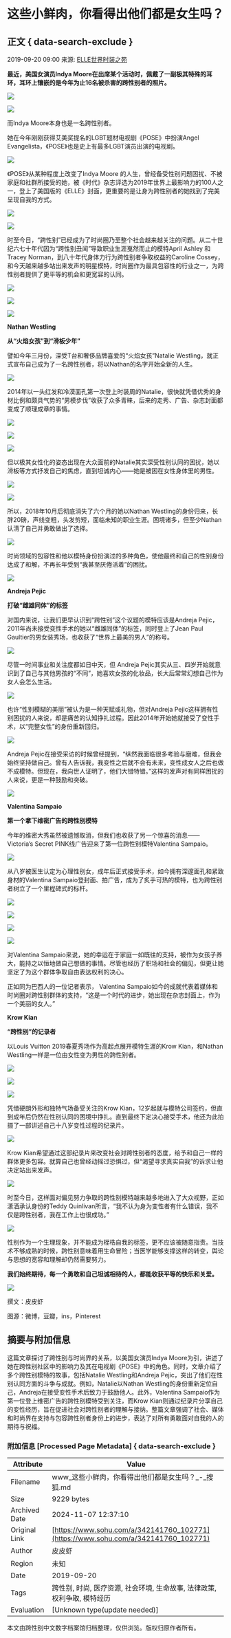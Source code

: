 # 这些小鲜肉，你看得出他们都是女生吗？

## 正文 { data-search-exclude }


2019-09-20 09:00 来源: [ELLE世界时装之苑](https://www.sohu.com/?spm=smpc.content-abroad.content.1.17309829725638shye34)

**最近，美国女演员Indya Moore在出席某个活动时，佩戴了一副极其特殊的耳环，耳环上镶嵌的是今年为止16名被杀害的跨性别者的照片。**

![](http://5b0988e595225.cdn.sohucs.com/images/20190920/0a8b8e8c39904515b86de32a1b51530e.jpeg)

![](http://5b0988e595225.cdn.sohucs.com/images/20190920/c8b240e8f3a64b7f9151074aa9871543.jpeg)

而Indya Moore本身也是一名跨性别者。

她在今年刚刚获得艾美奖提名的LGBT题材电视剧《POSE》中扮演Angel Evangelista，《POSE》也是史上有最多LGBT演员出演的电视剧。

![](http://5b0988e595225.cdn.sohucs.com/images/20190920/20b667109306436ab76305acd6233bab.jpeg)

《POSE》从某种程度上改变了Indya Moore 的人生，曾经备受性别问题困扰、不被家庭和社群所接受的她，被《时代》杂志评选为2019年世界上最影响力的100人之一，登上了美国版的《ELLE》封面，更重要的是让身为跨性别者的她找到了完美呈现自我的方式。

![](http://5b0988e595225.cdn.sohucs.com/images/20190920/9585fca61af44a5b87a7f17fbe411038.jpeg)

![](http://5b0988e595225.cdn.sohucs.com/images/20190920/b16d997bb5fa45ec80bae362e95e7718.jpeg)

时至今日，“跨性别”已经成为了时尚圈乃至整个社会越来越关注的问题。从二十世纪六七十年代因为“跨性别丑闻”导致职业生涯戛然而止的模特April Ashley 和Tracey Norman，到八十年代身体力行为跨性别者争取权益的Caroline Cossey，和今天越来越多站出来发声的明星模特，时尚圈作为最具包容性的行业之一，为跨性别者提供了更平等的机会和更宽容的认同。

![](http://5b0988e595225.cdn.sohucs.com/images/20190920/5c5d3c78bc6d4741aa907b33a953bc10.jpeg)

![](http://5b0988e595225.cdn.sohucs.com/images/20190920/02078f26f36c40b2b4833447ed4de3fc.jpeg)

![](http://5b0988e595225.cdn.sohucs.com/images/20190920/e04f5bab1e374d26b7fade1069f6e493.jpeg)

**Nathan Westling**

**从“火焰女孩”到“滑板少年”**

譬如今年三月份，深受T台和奢侈品牌喜爱的“火焰女孩”Natalie Westling，就正式宣布自己成为了一名跨性别者，将以Nathan的名字开始全新的人生。

![](http://5b0988e595225.cdn.sohucs.com/images/20190920/b7612567a52349ea923fa1cbde14af8d.jpeg)

2014年以一头红发和冷漠面孔第一次登上时装周的Natalie，很快就凭借优秀的身材比例和颇具气势的“男模步伐”收获了众多青睐，后来的走秀、广告、杂志封面都变成了顺理成章的事情。

![](http://5b0988e595225.cdn.sohucs.com/images/20190920/b49091c8aad04ceb978ec08e9f28e3a6.jpeg)

![](http://5b0988e595225.cdn.sohucs.com/images/20190920/a1933ad2ba2a49799c660acb087a048e.jpeg)

![](http://5b0988e595225.cdn.sohucs.com/images/20190920/f1344ec0587a4a30a541edbb91583a68.jpeg)

但以极其女性化的姿态出现在大众面前的Natalie其实深受性别认同的困扰，她以滑板等方式抒发自己的焦虑，直到坦诚内心——她是被困在女性身体里的男性。

![](http://5b0988e595225.cdn.sohucs.com/images/20190920/fb1c6d113c9a4293b1158cdf2734cc2c.jpeg)

![](http://5b0988e595225.cdn.sohucs.com/images/20190920/7de767d3ab9040319e459d8f2c333553.jpeg)

所以，2018年10月后彻底消失了六个月的她以Nathan Westling的身份归来，长胖20磅，声线变粗，头发剪短，面临未知的职业生涯。困境诸多，但至少Nathan认清了自己并勇敢做出了选择。

![](http://5b0988e595225.cdn.sohucs.com/images/20190920/32afbed3cdc74d75bb1ebb43048e257a.jpeg)

时尚领域的包容性和他以模特身份扮演过的多种角色，使他最终和自己的性别身份达成了和解，不再长年受到“我甚至厌倦活着”的困扰。

![](http://5b0988e595225.cdn.sohucs.com/images/20190920/70928eac456b4df3bc96f73caf9f52d3.jpeg)

**Andreja Pejic**

**打破“雌雄同体”的标签**

对国内来说，让我们更早认识到“跨性别”这个议题的模特应该是Andreja Pejic，2011年尚未接受变性手术的她以“雌雄同体”的标签，同时登上了Jean Paul Gaultier的男女装秀场，也收获了“世界上最美的男人”的称号。

![](http://5b0988e595225.cdn.sohucs.com/images/20190920/8880278e7d4947af986833ce27112749.jpeg)

尽管一时间事业和关注度都如日中天，但 Andreja Pejic其实从三、四岁开始就意识到了自己与其他男孩的“不同”，她喜欢女孩的化妆品，长大后常常幻想自己作为女人会怎么生活。

![](http://5b0988e595225.cdn.sohucs.com/images/20190920/543f3812600e4da09441dfad5c2d81f4.jpeg)

也许“性别模糊的美丽”被认为是一种天赋或礼物，但对Andreja Pejic这样拥有性别困扰的人来说，却是痛苦的认知挣扎过程。因此2014年开始她就接受了变性手术，以“完整女性”的身份重新回归。

![](http://5b0988e595225.cdn.sohucs.com/images/20190920/46fc2767f20e416ba6a0c90bf711e65e.jpeg)

Andreja Pejic在接受采访的时候曾经提到，“纵然我面临很多考验与磨难，但我会始终坚持做自己。曾有人告诉我，我变性之后就不会有未来，变性成女人之后也做不成模特。但现在，我向世人证明了，他们大错特错。”这样的发声对有同样困扰的人来说，更是一种鼓励和突破。

![](http://5b0988e595225.cdn.sohucs.com/images/20190920/6d73eb6de17949a18f4594f527d57a69.jpeg)

**Valentina Sampaio**

**第一个拿下维密广告的跨性别模特**

今年的维密大秀虽然被遗憾取消，但我们也收获了另一个惊喜的消息——Victoria’s Secret PINK线广告迎来了第一位跨性别模特Valentina Sampaio。

![](http://5b0988e595225.cdn.sohucs.com/images/20190920/dd75b5c2288d4154a7a7f2c07f7649c5.jpeg)

从八岁被医生认定为心理性别女，成年后正式接受手术，如今拥有深邃面孔和紧致身材的Valentina Sampaio登封面、拍广告，成为了炙手可热的模特，也为跨性别者树立了一个里程碑式的标杆。

![](http://5b0988e595225.cdn.sohucs.com/images/20190920/879acab1f8db4837891d64e4edc318f1.jpeg)

![](http://5b0988e595225.cdn.sohucs.com/images/20190920/21e49901f7e240e4a2b9787f188c3eb0.jpeg)

![](http://5b0988e595225.cdn.sohucs.com/images/20190920/bfd17b27184942eeb53c755d681ec66c.jpeg)

![](http://5b0988e595225.cdn.sohucs.com/images/20190920/aa82b135694f4e678682287eba6e8e08.jpeg)

对Valentina Sampaio来说，她的幸运在于家庭一如既往的支持，被作为女孩子养大，能持之以恒地做自己想做的事情。尽管也经历了职场和社会的偏见，但更让她坚定了为这个群体争取自由表达权利的决心。

正如同为巴西人的一位记者表示， Valentina Sampaio如今的成就代表着媒体和时尚圈对跨性别群体的支持，“这是一个时代的进步，她出现在杂志封面上，作为一个美丽的女人。”

**Krow Kian**

**“跨性别”的记录者**

以Louis Vuitton 2019春夏秀场作为高起点展开模特生涯的Krow Kian，和Nathan Westling一样是一位由女性变为男性的跨性别者。

![](http://5b0988e595225.cdn.sohucs.com/images/20190920/2eec7405662e46d8b905367d3cc35b1c.jpeg)

![](http://5b0988e595225.cdn.sohucs.com/images/20190920/245113d1aba44b21bb53b7d38c77a8cf.jpeg)

![](http://5b0988e595225.cdn.sohucs.com/images/20190920/82ac87a68ecc4afd92b343be4947616c.jpeg)

凭借硬朗外形和独特气场备受关注的Krow Kian，12岁起就与模特公司签约，但直到成年后仍然在性别认同的困境中挣扎。直到最终下定决心接受手术，他还为此拍摄了一部讲述自己十八岁变性过程的纪录片。

![](http://5b0988e595225.cdn.sohucs.com/images/20190920/e109ea7b82074c75bbf400071a21594d.jpeg)

Krow Kian希望通过这部纪录片来改变社会对跨性别者的态度，给予和自己一样的群体更多包容。就算自己也曾经动摇过恐惧过，但“渴望寻求真实自我”的诉求让他决定站出来发声。

![](http://5b0988e595225.cdn.sohucs.com/images/20190920/27e849f1044a42bfa5a29e3ed86f634a.jpeg)

时至今日，这样面对偏见努力争取的跨性别模特越来越多地进入了大众视野，正如潇洒承认身份的Teddy Quinlivan所言，“我不认为身为变性者有什么错误，我不仅是跨性别者，我在工作上也很成功。”

![](http://5b0988e595225.cdn.sohucs.com/images/20190920/baab71bb57934819ab224550e5657013.jpeg)

性别作为一个生理现象，并不能成为桎梏自我的标签，更不应该被随意指责。当技术不够成熟的时候，跨性别意味着用生命冒险；当医学能够支撑这样的转变，舆论与思想的宽容和理解却仍然需要努力。

**我们始终期待，每一个勇敢和自己坦诚相待的人，都能收获平等的快乐和关爱。**

![](http://5b0988e595225.cdn.sohucs.com/images/20190920/cf807cfc9b56469992d66eba9ea47f7d.png)

撰文：皮皮虾

图源：微博，豆瓣，ins，Pinterest

## 摘要与附加信息

<!-- tcd_abstract -->
这篇文章探讨了跨性别与时尚界的关系，以美国女演员Indya Moore为引，讲述了她在跨性别社区中的影响力及其在电视剧《POSE》中的角色。同时，文章介绍了多个跨性别模特的故事，包括Natalie Westling和Andreja Pejic，突出了他们在性别认同方面的斗争与成就。例如，Natalie以Nathan Westling的身份重新定位自己，Andreja在接受变性手术后致力于鼓励他人。此外，Valentina Sampaio作为第一位登上维密广告的跨性别模特受到关注，而Krow Kian则通过纪录片分享自己的变性经历，旨在促进社会对跨性别者的理解与接纳。整篇文章强调了社会、媒体和时尚界在支持与包容跨性别者身份上的进步，表达了对所有勇敢面对自我的人的期待与祝福。
<!-- tcd_abstract_end -->

### 附加信息 [Processed Page Metadata] { data-search-exclude }

| Attribute       | Value                                  |
|-----------------|----------------------------------------|
| Filename        | www_这些小鲜肉，你看得出他们都是女生吗？_-_搜狐.md                             |
| Size            | 9229 bytes                           |
| Archived Date   | 2024-11-07 12:37:10                             |
| Original Link   | [https://www.sohu.com/a/342141760_102771](https://www.sohu.com/a/342141760_102771)                       |
| Author          | 皮皮虾                               |
| Region          | 未知                               |
| Date            | 2019-09-20                                 |
| Tags            | 跨性别, 时尚, 医疗资源, 社会环境, 生命故事, 法律政策, 权利争取, 模特经历                                 |
| Evaluation            | [Unknown type(update needed)]                                 |
<!-- tcd_table_end -->

本文由跨性别中文数字档案馆归档整理，仅供浏览。版权归原作者所有。
